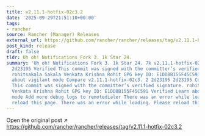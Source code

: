 ```yaml
---
title: v2.11.1-hotfix-02c3.2
date: '2025-09-29T21:51:10+00:00'
tags:
- rancher
source: Rancher (Manager) Releases
external_url: https://github.com/rancher/rancher/releases/tag/v2.11.1-hotfix-02c3.2
post_kind: release
draft: false
tldr: Uh oh! Notifications Fork 3. 1k Star 24.
summary: 'Uh oh! Notifications Fork 3. 1k Star 24. 7k v2.11.1-hotfix-02c3. 2 2d23195
  2d23195 Verified This commit was signed with the committer’s verified signature.
  rohitsakala Sakala Venkata Krishna Rohit GPG key ID: E1DD8B155F45C591 Verified Learn
  about vigilant mode Compare v2.11.1-hotfix-02c3. 2 2d23195 2d23195 Compare Verified
  This commit was signed with the committer’s verified signature. rohitsakala Sakala
  Venkata Krishna Rohit GPG key ID: E1DD8B155F45C591 Verified Learn about vigilant
  mode Add more debug logs to remotedialer There was an error while loading. Please
  reload this page. There was an error while loading. Please reload this page.'
---
```

Open the original post ↗ https://github.com/rancher/rancher/releases/tag/v2.11.1-hotfix-02c3.2
